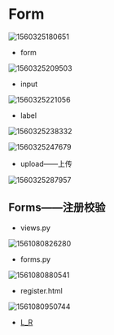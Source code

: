 # Form

![1560325180651](Form.assets/1560325180651.png)

- form

![1560325209503](Form.assets/1560325209503.png)

- input

![1560325221056](Form.assets/1560325221056.png)

- label

![1560325238332](Form.assets/1560325238332.png)

![1560325247679](Form.assets/1560325247679.png)

- upload——上传

![1560325287957](Form.assets/1560325287957.png)

## Forms——注册校验

- views.py

![1561080826280](Form.assets/1561080826280.png)

- forms.py

![1561080880541](Form.assets/1561080880541.png)

- register.html

![1561080950744](Form.assets/1561080950744.png)

<ul>
    <li><a href='L_R'>L_R</a></li>
</ul>

[^L_R]:直接把项目贴上



